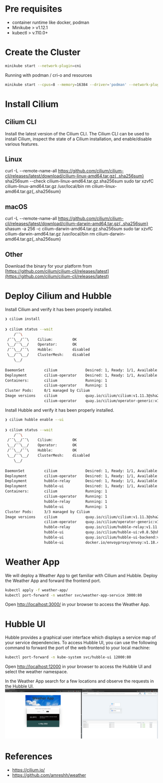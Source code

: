 # Pre requisites
- container runtime like docker, podman
- Minikube > v1.12.1
- kubectl > v.110.0+

# Create the Cluster

```bash
minikube start --network-plugin=cni
```

Running with podman / cri-o and resources
```bash
minikube start --cpus=8 --memory=16384 --driver='podman' --network-plugin=cni
```

# Install Cilium
## Cilium CLI
Install the latest version of the Cilium CLI. The Cilium CLI can be used to install Cilium, inspect the state of a Cilium installation, and enable/disable various features.

## Linux
curl -L --remote-name-all https://github.com/cilium/cilium-cli/releases/latest/download/cilium-linux-amd64.tar.gz{,.sha256sum}
sha256sum --check cilium-linux-amd64.tar.gz.sha256sum
sudo tar xzvfC cilium-linux-amd64.tar.gz /usr/local/bin
rm cilium-linux-amd64.tar.gz{,.sha256sum}

## macOS
curl -L --remote-name-all https://github.com/cilium/cilium-cli/releases/latest/download/cilium-darwin-amd64.tar.gz{,.sha256sum}
shasum -a 256 -c cilium-darwin-amd64.tar.gz.sha256sum
sudo tar xzvfC cilium-darwin-amd64.tar.gz /usr/local/bin
rm cilium-darwin-amd64.tar.gz{,.sha256sum}

## Other
Download the binary for your platform from [https://github.com/cilium/cilium-cli/releases/latest](https://github.com/cilium/cilium-cli/releases/latest)

# Deploy Cilium and Hubble
Install Cilium and verify it has been properly installed.
```bash
❯ cilium install

❯ cilium status --wait
    /¯¯\
 /¯¯\__/¯¯\    Cilium:         OK
 \__/¯¯\__/    Operator:       OK
 /¯¯\__/¯¯\    Hubble:         disabled
 \__/¯¯\__/    ClusterMesh:    disabled
    \__/

DaemonSet         cilium             Desired: 1, Ready: 1/1, Available: 1/1
Deployment        cilium-operator    Desired: 1, Ready: 1/1, Available: 1/1
Containers:       cilium             Running: 1
                  cilium-operator    Running: 1
Cluster Pods:     0/1 managed by Cilium
Image versions    cilium             quay.io/cilium/cilium:v1.11.3@sha256:cb6aac121e348abd61a692c435a90a6e2ad3f25baa9915346be7b333de8a767f: 1
                  cilium-operator    quay.io/cilium/operator-generic:v1.11.3@sha256:5b81db7a32cb7e2d00bb3cf332277ec2b3be239d9e94a8d979915f4e6648c787: 1
```

Install Hubble and verify it has been properly installed.
```bash
❯ cilium hubble enable --ui

❯ cilium status --wait                                                                                                       ﴱ default
    /¯¯\
 /¯¯\__/¯¯\    Cilium:         OK
 \__/¯¯\__/    Operator:       OK
 /¯¯\__/¯¯\    Hubble:         OK
 \__/¯¯\__/    ClusterMesh:    disabled
    \__/

DaemonSet         cilium             Desired: 1, Ready: 1/1, Available: 1/1
Deployment        cilium-operator    Desired: 1, Ready: 1/1, Available: 1/1
Deployment        hubble-relay       Desired: 1, Ready: 1/1, Available: 1/1
Deployment        hubble-ui          Desired: 1, Ready: 1/1, Available: 1/1
Containers:       cilium             Running: 1
                  cilium-operator    Running: 1
                  hubble-relay       Running: 1
                  hubble-ui          Running: 1
Cluster Pods:     3/3 managed by Cilium
Image versions    cilium             quay.io/cilium/cilium:v1.11.3@sha256:cb6aac121e348abd61a692c435a90a6e2ad3f25baa9915346be7b333de8a767f: 1
                  cilium-operator    quay.io/cilium/operator-generic:v1.11.3@sha256:5b81db7a32cb7e2d00bb3cf332277ec2b3be239d9e94a8d979915f4e6648c787: 1
                  hubble-relay       quay.io/cilium/hubble-relay:v1.11.3@sha256:7256ec111259a79b4f0e0f80ba4256ea23bd472e1fc3f0865975c2ed113ccb97: 1
                  hubble-ui          quay.io/cilium/hubble-ui:v0.8.5@sha256:4eaca1ec1741043cfba6066a165b3bf251590cf4ac66371c4f63fbed2224ebb4: 1
                  hubble-ui          quay.io/cilium/hubble-ui-backend:v0.8.5@sha256:2bce50cf6c32719d072706f7ceccad654bfa907b2745a496da99610776fe31ed: 1
                  hubble-ui          docker.io/envoyproxy/envoy:v1.18.4@sha256:e5c2bb2870d0e59ce917a5100311813b4ede96ce4eb0c6bfa879e3fbe3e83935: 1
```

# Weather App
We will deploy a Weather App to get familiar with Cilium and Hubble. Deploy the Weather App and forward the frontend port.

```bash
kubectl apply -f weather-app/
kubectl port-forward -n weather svc/weather-app-service 3000:80
```

Open [http://localhost:3000/](http://localhost:3000/) in your browser to access the Weather App.

# Hubble UI
Hubble provides a graphical user interface which displays a service map of your service dependencies. To access Hubble UI, you can use the following command to forward the port of the web frontend to your local machine:
```bash
kubectl port-forward -n kube-system svc/hubble-ui 12000:80
```

Open [http://localhost:12000](http://localhost:12000) in your browser to access the Hubble UI and select the weather namespace.

In the Weather App search for a few locations and observe the requests in the Hubble UI.
![](./images/ui.gif)

# References
- https://cilium.io/
- https://github.com/amreshh/weather